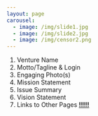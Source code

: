 ```yaml
---
layout: page
carousel:
  - image: /img/slide1.jpg
  - image: /img/slide2.jpg
  - image: /img/censor2.png
---
```


1. Venture Name
2. Motto/Tagline & Login
3. Engaging Photo(s)
4. Mission Statement
5. Issue Summary
6. Vision Statement
7. Links to Other Pages [**!!!!!**](http://www.theroc.org/)
